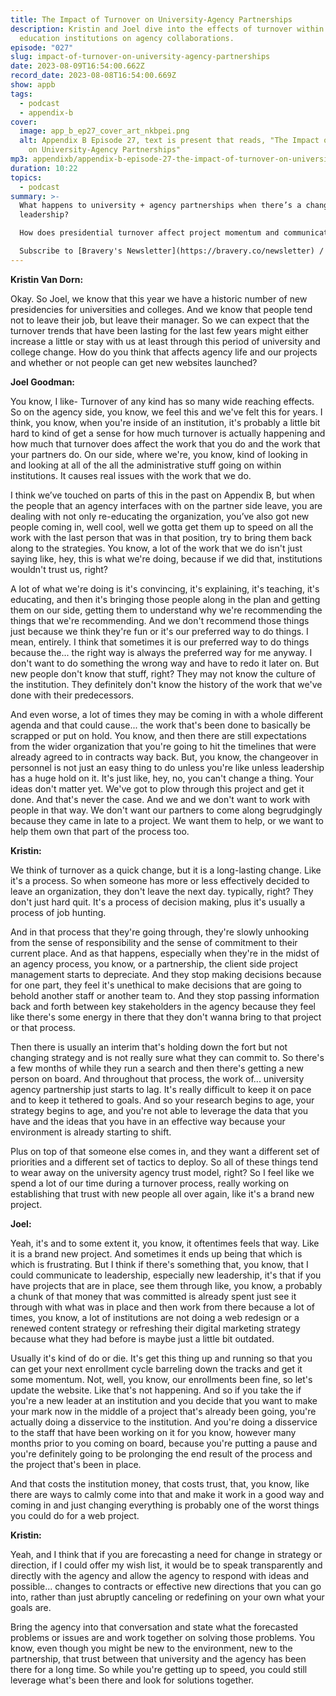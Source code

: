 ```yaml
---
title: The Impact of Turnover on University-Agency Partnerships
description: Kristin and Joel dive into the effects of turnover within higher
  education institutions on agency collaborations.
episode: "027"
slug: impact-of-turnover-on-university-agency-partnerships
date: 2023-08-09T16:54:00.662Z
record_date: 2023-08-08T16:54:00.669Z
show: appb
tags:
  - podcast
  - appendix-b
cover:
  image: app_b_ep27_cover_art_nkbpei.png
  alt: Appendix B Episode 27, text is present that reads, "The Impact of Turnover
    on University-Agency Partnerships"
mp3: appendixb/appendix-b-episode-27-the-impact-of-turnover-on-university-agency-partnerships.mp3
duration: 10:22
topics:
  - podcast
summary: >-
  What happens to university + agency partnerships when there’s a change in
  leadership? 

  How does presidential turnover affect project momentum and communication? What can be done to safeguard ongoing work?

  Subscribe to [Bravery's Newsletter](https://bravery.co/newsletter) / [Follow Kristin](https://www.linkedin.com/in/kristinvandorn/) / [Follow Joel](https://linkedin.com/in/joelgoodman/) / [Follow Bravery on LinkedIn](https://www.linkedin.com/company/bravery-media/)
---
```

**Kristin Van Dorn:**

Okay. So Joel, we know that this year we have a historic number of new presidencies for universities and colleges. And we know that people tend not to leave their job, but leave their manager. So we can expect that the turnover trends that have been lasting for the last few years might either increase a little or stay with us at least through this period of university and college change. How do you think that affects agency life and our projects and whether or not people can get new websites launched?

**Joel Goodman:**

You know, I like- Turnover of any kind has so many wide reaching effects. So on the agency side, you know, we feel this and we've felt this for years. I think, you know, when you're inside of an institution, it's probably a little bit hard to kind of get a sense for how much turnover is actually happening and how much that turnover does affect the work that you do and the work that your partners do. On our side, where we're, you know, kind of looking in and looking at all of the all the administrative stuff going on within institutions. It causes real issues with the work that we do. 

I think we’ve touched on parts of this in the past on Appendix B, but when the people that an agency interfaces with on the partner side leave, you are dealing with not only re-educating the organization, you’ve also got new people coming in, well cool, well we gotta get them up to speed on all the work with the last person that was in that position, try to bring them back along to the strategies. You know, a lot of the work that we do isn't just saying like, hey, this is what we're doing, because if we did that, institutions wouldn't trust us, right? 

A lot of what we're doing is it's convincing, it's explaining, it's teaching, it's educating, and then it's bringing those people along in the plan and getting them on our side, getting them to understand why we're recommending the things that we're recommending. And we don't recommend those things just because we think they're fun or it's our preferred way to do things. I mean, entirely. I think that sometimes it is our preferred way to do things because the... the right way is always the preferred way for me anyway. I don't want to do something the wrong way and have to redo it later on. But new people don't know that stuff, right? They may not know the culture of the institution. They definitely don't know the history of the work that we've done with their predecessors. 

And even worse, a lot of times they may be coming in with a whole different agenda and that could cause... the work that's been done to basically be scrapped or put on hold. You know, and then there are still expectations from the wider organization that you're going to hit the timelines that were already agreed to in contracts way back. But, you know, the changeover in personnel is not just an easy thing to do unless you're like unless leadership has a huge hold on it. It's just like, hey, no, you can't change a thing. Your ideas don't matter yet. We've got to plow through this project and get it done. And that's never the case. And we and we don't want to work with people in that way. We don't want our partners to come along begrudgingly because they came in late to a project. We want them to help, or we want to help them own that part of the process too.

**Kristin:**

We think of turnover as a quick change, but it is a long-lasting change. Like it's a process. So when someone has more or less effectively decided to leave an organization, they don't leave the next day. typically, right? They don't just hard quit. It's a process of decision making, plus it's usually a process of job hunting. 

And in that process that they're going through, they're slowly unhooking from the sense of responsibility and the sense of commitment to their current place. And as that happens, especially when they're in the midst of an agency process, you know, or a partnership, the client side project management starts to depreciate. And they stop making decisions because for one part, they feel it's unethical to make decisions that are going to behold another staff or another team to. And they stop passing information back and forth between key stakeholders in the agency because they feel like there's some energy in there that they don't wanna bring to that project or that process. 

Then there is usually an interim that's holding down the fort but not changing strategy and is not really sure what they can commit to. So there's a few months of while they run a search and then there's getting a new person on board. And throughout that process, the work of... university agency partnership just starts to lag. It's really difficult to keep it on pace and to keep it tethered to goals. And so your research begins to age, your strategy begins to age, and you're not able to leverage the data that you have and the ideas that you have in an effective way because your environment is already starting to shift.

Plus on top of that someone else comes in, and they want a different set of priorities and a different set of tactics to deploy. So all of these things tend to wear away on the university agency trust model, right? So I feel like we spend a lot of our time during a turnover process, really working on establishing that trust with new people all over again, like it's a brand new project.

**Joel:**

Yeah, it's and to some extent it, you know, it oftentimes feels that way. Like it is a brand new project. And sometimes it ends up being that which is which is frustrating. But I think if there's something that, you know, that I could communicate to leadership, especially new leadership, it's that if you have projects that are in place, see them through like, you know, a probably a chunk of that money that was committed is already spent just see it through with what was in place and then work from there because a lot of times, you know, a lot of institutions are not doing a web redesign or a renewed content strategy or refreshing their digital marketing strategy because what they had before is maybe just a little bit outdated. 

Usually it's kind of do or die. It's get this thing up and running so that you can get your next enrollment cycle barreling down the tracks and get it some momentum. Not, well, you know, our enrollments been fine, so let's update the website. Like that's not happening. And so if you take the if you're a new leader at an institution and you decide that you want to make your mark now in the middle of a project that's already been going, you're actually doing a disservice to the institution. And you're doing a disservice to the staff that have been working on it for you know, however many months prior to you coming on board, because you're putting a pause and you're definitely going to be prolonging the end result of the process and the project that's been in place. 

And that costs the institution money, that costs trust, that, you know, like there are ways to calmly come into that and make it work in a good way and coming in and just changing everything is probably one of the worst things you could do for a web project.

**Kristin:**

Yeah, and I think that if you are forecasting a need for change in strategy or direction, if I could offer my wish list, it would be to speak transparently and directly with the agency and allow the agency to respond with ideas and possible... changes to contracts or effective new directions that you can go into, rather than just abruptly canceling or redefining on your own what your goals are.

Bring the agency into that conversation and state what the forecasted problems or issues are and work together on solving those problems. You know, even though you might be new to the environment, new to the partnership, that trust between that university and the agency has been there for a long time. So while you're getting up to speed, you could still leverage what's been there and look for solutions together.